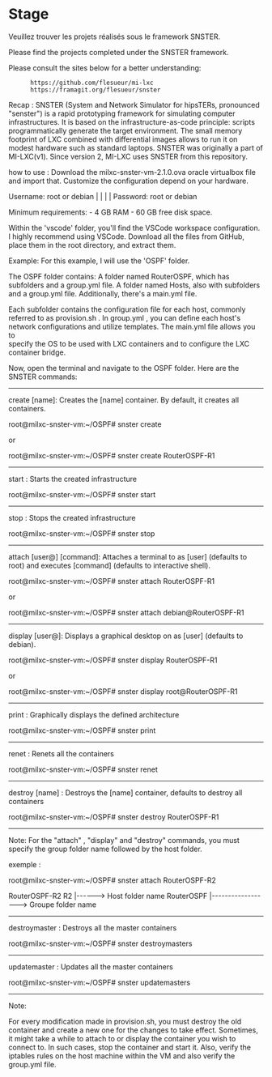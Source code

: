 # Stage
 Veuillez trouver les projets réalisés sous le framework SNSTER. 
 
 Please find the projects completed under the SNSTER framework.

 Please consult the sites below for a better understanding:
 
          https://github.com/flesueur/mi-lxc
          https://framagit.org/flesueur/snster

 Recap : 
  SNSTER (System and Network Simulator for hipsTERs, pronounced "senster") is a rapid prototyping framework for simulating computer infrastructures. It is based on the infrastructure-as-code principle: scripts programmatically         generate the target environment. The small memory footprint of LXC combined with differential images allows to run it on modest hardware such as standard laptops. SNSTER was originally a part of MI-LXC(v1). Since version 2, MI-LXC   uses SNSTER from this repository.

 how to use : 
   Download the milxc-snster-vm-2.1.0.ova oracle virtualbox file and import that.
   Customize the configuration depend on your hardware.
   
   Username: root or debian
              |         |
              |         |
   Password: root or debian
   
  Minimum requirements:
    - 4 GB RAM 
    - 60 GB free disk space.

  Within the 'vscode' folder, you'll find the VSCode workspace configuration. I highly recommend using VSCode. Download all the files from GitHub, place them in the root directory, and extract them.

  Example:
  For this example, I will use the 'OSPF' folder.

  The OSPF folder contains:
   A folder named RouterOSPF, which has subfolders and a group.yml file.
   A folder named Hosts, also with subfolders and a group.yml file.
   Additionally, there's a main.yml file.

 Each subfolder contains the configuration file for each host, commonly referred to as provision.sh . In group.yml , you can define each host's network configurations and utilize templates. The main.yml file allows you to    
 specify the OS to be used with LXC containers and to configure the LXC container bridge.

  Now, open the terminal and navigate to the OSPF folder. Here are the SNSTER commands:

  ------------------------------------------------------------------------------------------------------------------------------------------------
  
  create [name]: Creates the [name] container. By default, it creates all containers.

  root@milxc-snster-vm:~/OSPF# snster create

  or 

  root@milxc-snster-vm:~/OSPF# snster create RouterOSPF-R1
  
 ------------------------------------------------------------------------------------------------------------------------------------------------
 
  start :	Starts the created infrastructure
 
  root@milxc-snster-vm:~/OSPF# snster start
  
  ------------------------------------------------------------------------------------------------------------------------------------------------
  
  stop :	Stops the created infrastructure
 
  root@milxc-snster-vm:~/OSPF#  snster stop

  ------------------------------------------------------------------------------------------------------------------------------------------------
  
  attach [user@]<name> [command]: Attaches a terminal to <name> as [user] (defaults to root) and executes [command] (defaults to interactive shell).
 
  root@milxc-snster-vm:~/OSPF# snster attach  RouterOSPF-R1
 
  or 
 
  root@milxc-snster-vm:~/OSPF# snster attach debian@RouterOSPF-R1
 
 ------------------------------------------------------------------------------------------------------------------------------------------------
 
  display [user@]<name>: Displays a graphical desktop on <name> as [user] (defaults to debian).
 
  root@milxc-snster-vm:~/OSPF# snster display RouterOSPF-R1
 
  or
  
  root@milxc-snster-vm:~/OSPF# snster display root@RouterOSPF-R1
  
  ------------------------------------------------------------------------------------------------------------------------------------------------
  
  print :	Graphically displays the defined architecture
 
  root@milxc-snster-vm:~/OSPF# snster print 

 ------------------------------------------------------------------------------------------------------------------------------------------------
  
 renet :	Renets all the containers

 root@milxc-snster-vm:~/OSPF# snster renet

 ------------------------------------------------------------------------------------------------------------------------------------------------
 
 destroy [name] 	: Destroys the [name] container, defaults to destroy all containers

 root@milxc-snster-vm:~/OSPF# snster destroy RouterOSPF-R1

 ------------------------------------------------------------------------------------------------------------------------------------------------

 Note: For the "attach" ,  "display" and "destroy" commands, you must specify the group folder name followed by the host folder. 

  exemple : 

   root@milxc-snster-vm:~/OSPF# snster attach  RouterOSPF-R2
 
   RouterOSPF-R2
   R2 |------> Host folder name
   RouterOSPF |------------------> Groupe folder name
   

------------------------------------------------------------------------------------------------------------------------------------------------

 destroymaster : Destroys all the master containers

 root@milxc-snster-vm:~/OSPF# snster destroymasters 

 ------------------------------------------------------------------------------------------------------------------------------------------------
 
 updatemaster : Updates all the master containers

 root@milxc-snster-vm:~/OSPF# snster  updatemasters 
 
------------------------------------------------------------------------------------------------------------------------------------------------
 Note:

 For every modification made in provision.sh, you must destroy the old container and create a new one for the changes to take effect. Sometimes, it might take a while to attach to or display the container you wish to connect to. In such cases, stop the container and start it. Also, verify the iptables rules on the host machine within the VM and also verify the group.yml file.

 
  
